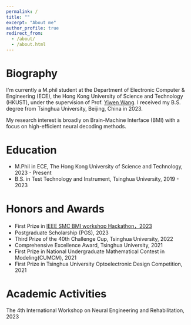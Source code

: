 ```yaml
---
permalink: /
title: ""
excerpt: "About me"
author_profile: true
redirect_from: 
  - /about/
  - /about.html
---
```

Biography
======
I'm currently a M.phil student at the Department of Electronic Computer & Engineering (ECE), the Hong Kong University of Science and Technology (HKUST), under the supervision of Prof. [Yiwen Wang](https://bmi.hkust.edu.hk/people.html). I received my B.S. degree from Tsinghua University, Beijing, China in 2023.

My research interest is broadly on Brain-Machine Interface (BMI) with a focus on high-efficient neural decoding methods.

Education
======
* M.Phil in ECE, The Hong Kong University of Science and Technology, 2023 - Present
* B.S. in Test Technology and Instrument, Tsinghua University, 2019 - 2023

Honors and Awards
======
* First Prize in [IEEE SMC BMI workshop Hackathon，2023](https://www.br41n.io/IEEE-SMC-2023)
* Postgraduate Scholarship (PGS), 2023
* Third Prize of the 40th Challenge Cup, Tsinghua University, 2022
* Comprehensive Excellence Award, Tsinghua University, 2021
* First Prize in National Undergraduate Mathematical Contest in Modeling(CUMCM), 2021
* First Prize in Tsinghua University Optoelectronic Design Competition, 2021


Academic Activities
======
The 4th International Workshop on Neural Engineering and Rehabilitation, 2023
